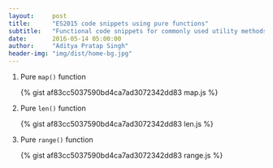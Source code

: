 ```yaml
---
layout:     post
title:      "ES2015 code snippets using pure functions"
subtitle:   "Functional code snippets for commonly used utility methods using ES2015"
date:       2016-05-14 05:00:00
author:     "Aditya Pratap Singh"
header-img: "img/dist/home-bg.jpg"
---
```


1. Pure `map()` function

      {% gist af83cc5037590bd4ca7ad3072342dd83 map.js %}
  

2. Pure `len()` function

      {% gist af83cc5037590bd4ca7ad3072342dd83 len.js %}
  
  
3. Pure `range()` function

      {% gist af83cc5037590bd4ca7ad3072342dd83 range.js %}
  
  
